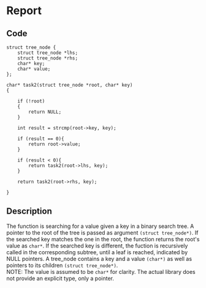# Report


## Code

```
struct tree_node {
    struct tree_node *lhs;
    struct tree_node *rhs;
    char* key;
    char* value;
};

char* task2(struct tree_node *root, char* key)
{

    if (!root)
    {
    	return NULL;
    }

    int result = strcmp(root->key, key);

    if (result == 0){
        return root->value;
    }

    if (result < 0){
        return task2(root->lhs, key);
    }

    return task2(root->rhs, key);

}
```


## Description

The function is searching for a value given a key in a binary search tree. A pointer to the root of the tree is passed as argument `(struct tree_node*)`. If the searched key matches the one in the root, the function returns the root's value as `char*`. If the searched key is different, the fuction is recursively called in the corresponding subtree, until a leaf is reached, indicated by NULL pointers. A tree_node contains a key and a value `(char*)` as well as pointers to its children `(struct tree_node*)`.  
NOTE: The value is assumed to be `char*` for clarity. The actual library does not provide an explicit type, only a pointer.